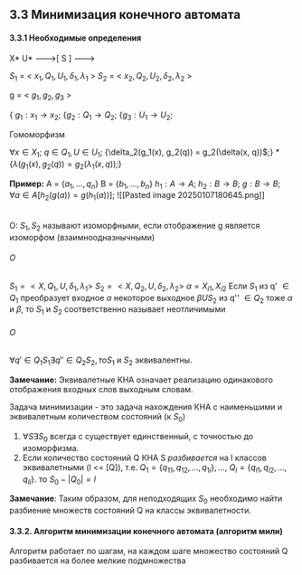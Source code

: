 ## 3.3 Минимизация конечного автомата

#### 3.3.1 Необходимые определения

X*              U*
--->[ S ] ---> 

$S_1$ = < $x_1, Q_1, U_1, \delta_1, \lambda_1$ >
$S_2$ = < $x_2, Q_2, U_2, \delta_2, \lambda_2$ >

g = < $g_1, g_2, g_3$ >

{ $g_1: x_1 \rightarrow x_2$;
{$g_2: Q_1 \rightarrow Q_2$;
{$g_3 : U_1 \rightarrow U_2$;

Гомоморфизм

$\forall x \in X_1$; $q \in Q_1, U \in U_1$;
{\delta_2(g_1(x), g_2(q)) = g_2(\delta(x, q))$;}  *
{$\lambda(g_1(x), g_2(q)) = g_2(\lambda_1(x, q))$;}

__Пример:__
A = {$a_1, ..., q_n$}
B = {$b_1, ..., b_n$}
$h_1: A \rightarrow A$;
$h_2: B \rightarrow B$;
$g: B \rightarrow B$;
$\forall a \in A[h_2(g(a)) = g(h_1(a))]$;
![[Pasted image 20250107180645.png]]
###### 
О: $S_1, S_2$ называют изоморфными, если отображение g является изоморфом (взаимноодназнычными)

###### O 
$S_1= < X, Q_1, U, \delta_1,\lambda_1 >$
$S_2 = < X, Q_2, U, \delta_2, \lambda_2 >$
$\alpha = X_{i1}, X_{i2}$
Если $S_1$ из q' $\in Q_1$ преобразует входное $\alpha$ некоторое выходное $\beta   U   S_2$ из q'' $\in Q_2$ тоже $\alpha$ и $\beta$, то $S_1$ и $S_2$ соответственно называет неотличимыми 

###### O
$\forall q' \in Q_1 S_1 \exists q'' \in Q_2 S_2, то S_1$ и $S_2$ эквивалентны.

__Замечание:__
Эквивалетные КНА означает реализацию одинакового отображения входных слов выходным словам.

Задача минимизации - это задача нахождения КНА с наименьшими и эквивалетным количеством состояний (к $S_0$)
1) $\forall S \exists S_0$ всегда с существует единственный, с точностью до изоморфизма.
2) Если количество состояний Q КНА S _разбивается_ на l классов эквивалетными (l <= [Q]), т.е. 
$Q_1 = \{q_{11}, q_{12}, ..., q_{1i}\}, ...,$
$Q_l = \{q_{l1}, q_{l2}, ..., q_{li}\}$.
то $S_0 - |Q_0| = l$

__Замечание__:
Таким образом, для неподходящих $S_0$ необходимо найти разбиение множеств состояний Q на классы эквивалетности.
####  3.3.2. Алгоритм минимизации конечного автомата (алгоритм мили)

Алгоритм работает по шагам, на каждом шаге множество состояний Q разбивается на более мелкие подмножества
